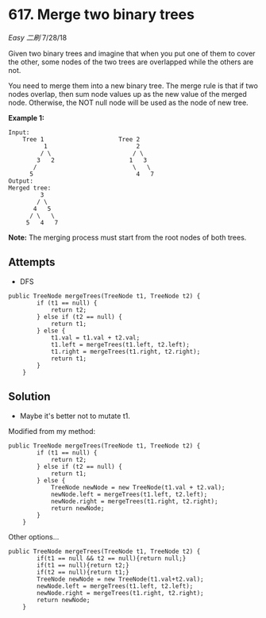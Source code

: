 # 617. Merge two binary trees
*Easy* *二刷*
7/28/18

Given two binary trees and imagine that when you put one of them to cover the other, some nodes of the two trees are overlapped while the others are not.

You need to merge them into a new binary tree. The merge rule is that if two nodes overlap, then sum node values up as the new value of the merged node. Otherwise, the NOT null node will be used as the node of new tree.

**Example 1:**
```
Input:
	Tree 1                     Tree 2                  
          1                         2                             
         / \                       / \                            
        3   2                     1   3                        
       /                           \   \                      
      5                             4   7                  
Output:
Merged tree:
	     3
	    / \
	   4   5
	  / \   \
	 5   4   7
```
**Note:** The merging process must start from the root nodes of both trees.

## Attempts
* DFS
```
public TreeNode mergeTrees(TreeNode t1, TreeNode t2) {
        if (t1 == null) {
            return t2;
        } else if (t2 == null) {
            return t1;
        } else {
            t1.val = t1.val + t2.val;
            t1.left = mergeTrees(t1.left, t2.left);
            t1.right = mergeTrees(t1.right, t2.right);
            return t1;
        }  
    }
```

## Solution
* Maybe it's better not to mutate t1.

Modified from my method:
```
public TreeNode mergeTrees(TreeNode t1, TreeNode t2) {
        if (t1 == null) {
            return t2;
        } else if (t2 == null) {
            return t1;
        } else {
            TreeNode newNode = new TreeNode(t1.val + t2.val);
            newNode.left = mergeTrees(t1.left, t2.left);
            newNode.right = mergeTrees(t1.right, t2.right);
            return newNode;
        }  
    }
```
Other options...
```
public TreeNode mergeTrees(TreeNode t1, TreeNode t2) {
        if(t1 == null && t2 == null){return null;}
        if(t1 == null){return t2;}
        if(t2 == null){return t1;}
        TreeNode newNode = new TreeNode(t1.val+t2.val);
        newNode.left = mergeTrees(t1.left, t2.left);
        newNode.right = mergeTrees(t1.right, t2.right);
        return newNode;
    }
```     
